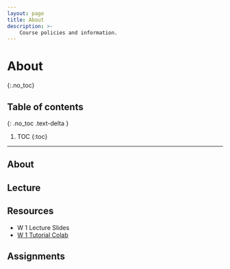 ```yaml
---
layout: page
title: About
description: >-
    Course policies and information.
---
```


# About
{:.no_toc}

## Table of contents
{: .no_toc .text-delta }

1. TOC
{:toc}

---

## About


## Lecture


## Resources

- W 1 Lecture Slides
- [W 1 Tutorial Colab](https://colab.research.google.com/drive/1vbSOdKfBqpFIlVIY0E9ipuat1cbOK1rv#scrollTo=MGVXIsk5OHLI)

## Assignments
